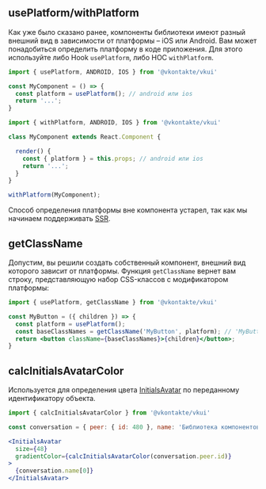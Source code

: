 ## usePlatform/withPlatform
Как уже было сказано ранее, компоненты библиотеки имеют разный внешний вид в зависимости от платформы – iOS или Android.
Вам может понадобиться определить платформу в коде приложения. Для этого используйте либо Hook `usePlatform`,
либо HOC `withPlatform`.

```jsx static
import { usePlatform, ANDROID, IOS } from '@vkontakte/vkui'

const MyComponent = () => {
  const platform = usePlatform(); // android или ios
  return '...';
}
```

```jsx static
import { withPlatform, ANDROID, IOS } from '@vkontakte/vkui'

class MyComponent extends React.Component {

  render() {
    const { platform } = this.props; // android или ios
    return '...';
  }
}

withPlatform(MyComponent);
```

Способ определения платформы вне компонента устарел, так как мы начинаем поддерживать
[SSR](https://reactjs.org/docs/react-dom-server.html).

## getClassName
Допустим, вы решили создать собственный компонент, внешний вид которого зависит от платформы. Функция `getClassName`
вернет вам строку, представляющую набор CSS-классов с модификатором платформы:

```jsx static
import { usePlatform, getClassName } from '@vkontakte/vkui'

const MyButton = ({ children }) => {
  const platform = usePlatform();
  const baseClassNames = getClassName('MyButton', platform); // 'MyButton MyButton--ios'
  return <button className={baseClassNames}>{children}</button>;
}
```

## calcInitialsAvatarColor

Используется для определения цвета [InitialsAvatar](#!/InitialsAvatar) по переданному идентификатору объекта.

```jsx static
import { calcInitialsAvatarColor } from '@vkontakte/vkui'

const conversation = { peer: { id: 480 }, name: 'Библиотека компонентов VKUI' };

<InitialsAvatar
  size={48}
  gradientColor={calcInitialsAvatarColor(conversation.peer.id)}
>
  {conversation.name[0]}
</InitialsAvatar>
```
